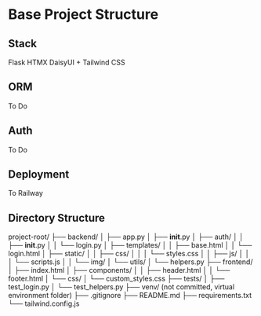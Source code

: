 # Base Project Structure

## Stack

Flask 
HTMX
DaisyUI + Tailwind CSS

## ORM

To Do

## Auth

To Do

## Deployment

To Railway 

## Directory Structure

project-root/
├── backend/
│   ├── app.py
│   ├── __init__.py
│   ├── auth/
│   │   ├── __init__.py
│   │   └── login.py
│   ├── templates/
│   │   ├── base.html
│   │   └── login.html
│   ├── static/
│   │   ├── css/
│   │   │   └── styles.css
│   │   ├── js/
│   │   │   └── scripts.js
│   │   └── img/
│   └── utils/
│       └── helpers.py
├── frontend/
│   ├── index.html
│   ├── components/
│   │   ├── header.html
│   │   └── footer.html
│   └── css/
│       └── custom_styles.css
├── tests/
│   ├── test_login.py
│   └── test_helpers.py
├── venv/ (not committed, virtual environment folder)
├── .gitignore
├── README.md
├── requirements.txt
└── tailwind.config.js